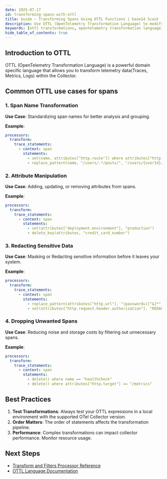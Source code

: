 ```yaml
---
date: 2025-07-17
id: transforming-spans-with-ottl
title: Guide – Transforming Spans Using OTTL Functions | base14 Scout
description: Use OTTL (OpenTelemetry Transformation Language) to modify span data in the Collector. Transform span names, manipulate attributes, redact sensitive data, and drop unwanted spans.
keywords: [ottl transformations, opentelemetry transformation language, span transformations, trace data manipulation, ottl functions]
hide_table_of_contents: true
---
```


## Introduction to OTTL

OTTL (OpenTelemetry Transformation Language) is a powerful domain specific language
 that allows you to transform telemetry data(Traces, Metrics, Logs) within the Collector.

## Common OTTL use cases for spans

### 1. Span Name Transformation

**Use Case**: Standardizing span names for better analysis and grouping.

**Example**:

```yaml
processors:
  transform:
    trace_statements:
      - context: span
        statements:
          - set(name, attributes["http.route"]) where attributes["http.route"] != nil
          - replace_pattern(name, "/users/.*/posts/", "/users/{userId}/posts/") #Replace with regex pattern for generalization
```

### 2. Attribute Manipulation

**Use Case**: Adding, updating, or removing attributes from spans.

**Example**:

```yaml
processors:
  transform:
    trace_statements:
      - context: span
        statements:
          - set(attributes["deployment.environment"], "production")
          - delete_key(attributes, "credit_card_number")
```

### 3. Redacting Sensitive Data

**Use Case**: Masking or Redacting sensitive information before it leaves your system.

**Example**:

```yaml
processors:
  transform:
    trace_statements:
      - context: span
        statements:
          - replace_pattern(attributes["http.url"], "(password=)[^&]*", "$1***")
          - set(attributes["http.request.header.authorization"], "REDACTED") where attributes["http.request.header.authorization"] != nil
```

### 4. Dropping Unwanted Spans

**Use Case**: Reducing noise and storage costs by filtering out unnecessary spans.

**Example**:

```yaml
processors:
  transform:
    trace_statements:
      - context: span
        statements:
          - delete() where name == "healthcheck"
          - delete() where attributes["http.target"] == "/metrics"
```

## Best Practices

1. **Test Transformations**: Always test your OTTL expressions in a local environment
with the supported OTel Collector version.
2. **Order Matters**: The order of statements affects the transformation pipeline.
3. **Performance**: Complex transformations can impact collector performance.
 Monitor resource usage.

## Next Steps

- [Transform and Filters Processor Reference](https://docs.base14.io/category/filters-and-transformations)
- [OTTL Language Documentation](https://github.com/open-telemetry/opentelemetry-collector-contrib/tree/main/pkg/ottl)
